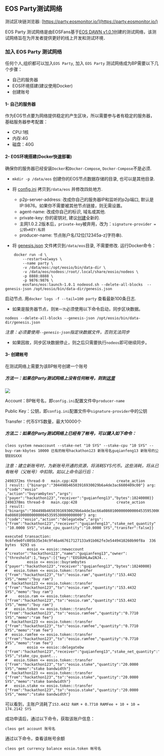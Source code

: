 ## EOS Party测试网络
测试区块链浏览器: [https://party.eosmonitor.io/](https://party.eosmonitor.io/)

EOS Party 测试网络是由EOSFans基于[EOS DAWN v1.0.1](https://github.com/EOS-Mainnet/eos)创建的测试网络，该测试网络旨在为开发者提供更好的线上开发和测试环境．

### 加入 EOS Party 测试网络

任何个人,组织都可以加入`EOS Party`, 加入 `EOS Party` 测试网络成为BP需要以下几个步骤：

*   自己的服务器
*   EOS环境搭建(建议使用Docker)
*   创建账号

#### 1- 自己的服务器

作为EOS节点要为网络提供稳定的产生区块，所以需要参与者有稳定的服务器，基础服务器参考配置：   

*   CPU:1核
*   内存:4G
*   磁盘：40G

#### 2- EOS环境搭建(Docker快速部署)

确保你的服务器已经安装`Docker`和`Docker-Compose`, `Docker-Compose`不是必须.

*   `mkdir -p /data/eos` 创建你的EOS节点数据存储的目录, 也可以是其他目录.
*   将 [config.ini](https://github.com/eosfansio/EOS-Party-Testnet/blob/master/config.ini) 拷贝到`/data/eos` 并修改四处地方.
    *   p2p-server-address: 改成你自己的服务器IP和监听的p2p端口, 默认是 IP:9876。如果你不需要被其他节点链接，则无需设置。
    *   agent-name: 改成你自己的标识, 域名或其他.
    *   private-key: 你的密钥对, 建议[创建](https://eosfans.io/tools/generate/)全新的.
    *   主网1.0.2.2版本后，`private-key`被弃用，改为：`signature-provider = 公钥=KEY:私钥`
    *   producer-name: 节点账户名(12位[12345a-z]字符串).

*   将 [genesis.json](https://github.com/eosfansio/EOS-Party-Testnet/blob/master/genesis.json) 文件拷贝到`/data/eos`目录, 不需要修改.
运行Docker命令：
```
    docker run -d \
        --restart=always \
        --name party \
        -v /data/eos:/opt/eosio/bin/data-dir \
        -v /data/eos/nodeos:/root/.local/share/eosio/nodeos \
        -p 8888:8888 \
        -p 9876:9876 \
        eosfans/eos:launch-1.0.1 nodeosd.sh --delete-all-blocks  --genesis-json /opt/eosio/bin/data-dir/genesis.json
```
启动节点.
用`docker logs -f --tail=100 party`  查看最新100条日志.

*   如果是服务器节点，则`第一次`必须使用以下命令启动，同步区块数据。
```
nodeos --delete-all-blocks --genesis-json /opt/eosio/bin/data-dir/genesis.json
```
*注意：必须要使用`--genesis-json`指定块数据文件，否则无法同步*

*   如果因故，同步区块数据停止，则之后只需要执行`nodeos`即可继续同步。

#### 3- 创建帐号

在测试网络上需要为该BP帐号创建一个账号

##### 方法一：如果在Party测试网络上没有任何帐号，则到[这里](http://203.195.171.163:8081)

![](http://images.laidingyi.com/18-6-17/24411891.jpg)

Account：BP帐号名，即`config.ini`配置文件中`producer-name`

Public Key：公钥，即`config.ini`配置文件中`signature-provider`中的公钥

Transfer：代币SYS数量，最大10000个

##### 方法二：如果在Party测试网络上已经有了帐号，可以键入如下命令：

```
cleos system newaccount --stake-net "10 SYS" --stake-cpu "10 SYS" --buy-ram-kbytes 10000 已有的帐号hackathon123 新账号名guqianfeng13 新账号的公钥EOSXXX
```

*注意：建立新账号时，为新账号开通的资源，将消耗SYS代币。这些消耗，将从已有帐号（父帐号）中扣除。如以上命令运行后：*

```
2498372ms thread-0   main.cpp:428                  create_action        ] result: {"binargs":"304498b46503916930029b6a4de3ac6600409c00"} arg: {"code":"eosio"
,"action":"buyrambytes","args":{"payer":"hackathon123","receiver":"guqianfeng13","bytes":10240000}} 
2498378ms thread-0   main.cpp:428                  create_action        ] result: {"binargs":"304498b46503916930029b6a4de3ac66a086010000000000045359530000000
0a086010000000000045359530000000000"} arg: {"code":"eosio","action":"delegatebw","args":{"from":"hackathon123","receiver":"guqianfeng13","stake_net_quantity"
:"10.0000 SYS","stake_cpu_quantity":"10.0000 SYS","transfer":false}} 

executed transaction: 9c6fe9e0fc005b35e34c9f46a467617127133a91b062fe3e5449410260b90f8a  336 bytes  9293 us
#         eosio <= eosio::newaccount            {"creator":"hackathon123","name":"guqianfeng13","owner":{"threshold":1,"keys":[{"key":"EOS8UHLAw1NJ4...
#         eosio <= eosio::buyrambytes           {"payer":"hackathon123","receiver":"guqianfeng13","bytes":10240000}
#   eosio.token <= eosio.token::transfer        {"from":"hackathon123","to":"eosio.ram","quantity":"153.4432 SYS","memo":"buy ram"}
#  hackathon123 <= eosio.token::transfer        {"from":"hackathon123","to":"eosio.ram","quantity":"153.4432 SYS","memo":"buy ram"}
#     eosio.ram <= eosio.token::transfer        {"from":"hackathon123","to":"eosio.ram","quantity":"153.4432 SYS","memo":"buy ram"}
#   eosio.token <= eosio.token::transfer        {"from":"hackathon123","to":"eosio.ramfee","quantity":"0.7710 SYS","memo":"ram fee"}
#  hackathon123 <= eosio.token::transfer        {"from":"hackathon123","to":"eosio.ramfee","quantity":"0.7710 SYS","memo":"ram fee"}
#  eosio.ramfee <= eosio.token::transfer        {"from":"hackathon123","to":"eosio.ramfee","quantity":"0.7710 SYS","memo":"ram fee"}
#         eosio <= eosio::delegatebw            {"from":"hackathon123","receiver":"guqianfeng13","stake_net_quantity":"10.0000 SYS","stake_cpu_quant...
#   eosio.token <= eosio.token::transfer        {"from":"hackathon123","to":"eosio.stake","quantity":"20.0000 SYS","memo":"stake bandwidth"}
#  hackathon123 <= eosio.token::transfer        {"from":"hackathon123","to":"eosio.stake","quantity":"20.0000 SYS","memo":"stake bandwidth"}
#   eosio.stake <= eosio.token::transfer        {"from":"hackathon123","to":"eosio.stake","quantity":"20.0000 SYS","memo":"stake bandwidth"}
```
可以看到，主账户消耗了`153.4432 RAM + 0.7710 RAMFee + 10 + 10 = 174.2142 SYS`

成功申请后，通过以下命令，获取该账户信息：

```
cleos get account 账号名
```

通过以下命令，查看该帐号余额

```
cleos get currency balance eosio.token 帐号名
```
